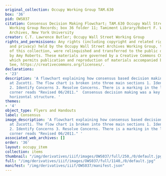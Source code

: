 ```yaml
---
original_collection: Occupy Working Group TAM.630
box: '36'
pid: OWS037
citation: Consensus Decision Making Flowchart; TAM.630 Occupy Wall Street Archives
  Working Group Records; box 36 folder 11; Tamiment Library/Robert F. Wagner Labor
  Archives, New York University
creator: C.T. Lawrence Butler; Occupy Wall Street Working Group
rights_and_permisisons: Any rights (including copyright and related rights to publicity
  and privacy) held by the Occupy Wall Street Archives Working Group, the creator
  of this collection, were relinquished and transferred to the public domain in 2013
  by Amy Roberts. These materials are governed by a Creative Commons CC0 license,
  which permits publication and reproduction of materials accompanied by full attribution.
  See, https://creativecommons.org/licenses/.
declarations:
- '23'
description: 'A flowchart explaining how consensus based decision making operated
  at Zucotti. The flow chart is broken into three main sections 1. Identify Values
  2. Identify Concerns 3. Resolve Concerns. There is a marking in the lower righthand
  corner reads "Revised 06/2011."  Consensus decision making was a key part of Occupy''s
  horizontal structure. '
themes:
- '4'
object_type: Flyers and Handouts
label: Consensus
image_description: 'A flowchart explaining how consensus based decision making operated
  at Zucotti. The flow chart is broken into three main sections 1. Identify Values
  2. Identify Concerns 3. Resolve Concerns. There is a marking in the lower righthand
  corner reads "Revised 06/2011." '
associated_web_archives: []
order: '36'
layout: occupy_item
collection: items
thumbnail: "/img/derivatives/iiif/images/OWS037/full/250,/0/default.jpg"
full: "/img/derivatives/iiif/images/OWS037/full/1140,/0/default.jpg"
manifest: "/img/derivatives/iiif/OWS037/manifest.json"
---
```

